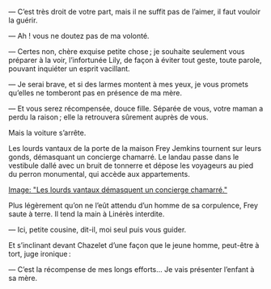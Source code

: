 — C’est très droit de votre part, mais il ne suffit pas de l’aimer, il faut
vouloir la guérir.

— Ah ! vous ne doutez pas de ma volonté.

— Certes non, chère exquise petite chose ; je souhaite seulement vous préparer à la voir, l’infortunée Lily, de façon à éviter tout geste, toute parole, pouvant inquiéter un esprit vacillant.

— Je serai brave, et si des larmes montent à mes yeux, je vous promets qu’elles
ne tomberont pas en présence de ma mère.

— Et vous serez récompensée, douce fille. Séparée de vous, votre maman a perdu la raison ; elle la retrouvera sûrement auprès de vous.

Mais la voiture s’arrête.

Les lourds vantaux de la porte de la maison Frey Jemkins tournent sur leurs gonds, démasquant un concierge chamarré. Le landau passe dans le vestibule dallé avec un bruit de tonnerre et dépose les voyageurs au pied du perron monumental, qui accède aux appartements.

[Image: "Les lourds vantaux démasquent un concierge chamarré."](../images/1-page-141.JPG)

Plus légèrement qu’on ne l’eût attendu d’un homme de sa corpulence, Frey saute à
terre. Il tend la main à Linérès interdite.

— Ici, petite cousine, dit-il, moi seul puis vous guider.

Et s’inclinant devant Chazelet d’une façon que le jeune homme, peut-être à tort, juge ironique :

— C’est la récompense de mes longs efforts... Je vais présenter l’enfant à sa mère.
